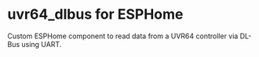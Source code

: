 # uvr64_dlbus for ESPHome

Custom ESPHome component to read data from a UVR64 controller via DL-Bus using UART.

